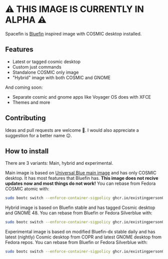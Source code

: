# ⚠️ THIS IMAGE IS CURRENTLY IN ALPHA ⚠️

Spacefin is [Bluefin](https://github.com/ublue-os/bluefin) inspired image with COSMIC desktop installed. 

## Features

 - Latest or tagged cosmic desktop
 - Custom just commands
 - Standalone COSMIC only image
 - "Hybrid" image with both COSMIC and GNOME

And coming soon:
 - Separate cosmic and gnome apps like Voyager OS does with XFCE
 - Themes and more

## Contributing

Ideas and pull requests are welcome 🎉. I would also appreciate a suggestion for a better name 😉.

## How to install

There are 3 variants: Main, hybrid and experimental.

Main image is based on [Universal Blue main image](https://github.com/ublue-os/main) and has only COSMIC desktop. It has most features that Bluefin has. **This image does not recive updates now and most things do not work!** You can rebase from Fedora COSMIC atomic with:

```bash
sudo bootc switch --enforce-container-sigpolicy ghcr.io/existingperson08/spacefin:latest
```

Hybrid image is based on Bluefin stable and has tagged Cosmic desktop and GNOME 48. You can rebase from Bluefin or Fedora Silverblue with:

```bash
sudo bootc switch --enforce-container-sigpolicy ghcr.io/existingperson08/spacefin-hybrid:latest
```

Experimental image is based on modified Bluefin-dx stable daily and has latest (nightly) Cosmic desktop from COPR and latest GNOME desktop from Fedora repos. You can rebase from Bluefin or Fedora Silverblue with:

```bash
sudo bootc switch --enforce-container-sigpolicy ghcr.io/existingperson08/spacefin-exp:latest
```

